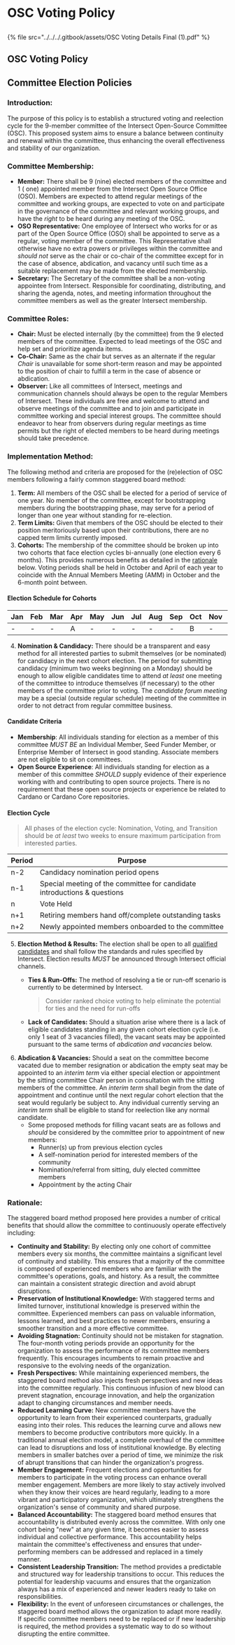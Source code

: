 # OSC Voting Policy

##

{% file src="../../../.gitbook/assets/OSC Voting Details Final (1).pdf" %}

## OSC Voting Policy

## Committee Election Policies

### Introduction:

The purpose of this policy is to establish a structured voting and reelection cycle for the 9-member committee of the Intersect Open-Source Committee (OSC). This proposed system aims to ensure a balance between continuity and renewal within the committee, thus enhancing the overall effectiveness and stability of our organization.

### Committee Membership:

* **Member:** There shall be 9 (nine) elected members of the committee and 1 ( one) appointed member from the Intersect Open Source Office (OSO). Members are expected to attend regular meetings of the committee and working groups, are expected to vote on and participate in the governance of the committee and relevant working groups, and have the _right_ to be heard during any meeting of the OSC.
* **OSO Representative:** One employee of Intersect who works for or as part of the Open Source Office (OSO) shall be appointed to serve as a regular, voting member of the committee. This Representative shall otherwise have no extra powers or privileges within the committee and _should not_ serve as the chair or co-chair of the committee except for in the case of absence, abdication, and vacancy until such time as a suitable replacement may be made from the elected membership.
* **Secretary:** The Secretary of the committee shall be a non-voting appointee from Intersect. Responsible for coordinating, distributing, and sharing the agenda, notes, and meeting information throughout the committee members as well as the greater Intersect membership.

### Committee Roles:

* **Chair:** Must be elected internally (by the committee) from the 9 elected members of the committee. Expected to lead meetings of the OSC and help set and prioritize agenda items.
* **Co-Chair:** Same as the chair but serves as an alternate if the regular _Chair_ is unavailable for some short-term reason and may be appointed to the position of chair to fulfill a term in the case of absence or abdication.
* **Observer:** Like all committees of Intersect, meetings and communication channels should always be open to the regular Members of Intersect. These individuals are free and welcome to attend and observe meetings of the committee and to join and participate in committee working and special interest groups. The committee should endeavor to hear from observers during regular meetings as time permits but the right of elected members to be heard during meetings should take precedence.

### Implementation Method:

The following method and criteria are proposed for the (re)election of OSC members following a fairly common staggered board method:

1. **Term:** All members of the OSC shall be elected for a period of service of one year. No member of the committee, except for bootstrapping members during the bootstrapping phase, may serve for a period of longer than one year without standing for re-election.
2. **Term Limits:** Given that members of the OSC should be elected to their position meritoriously based upon their contributions, there are no capped term limits currently imposed.
3. **Cohorts:** The membership of the committee should be broken up into two cohorts that face election cycles bi-annually (one election every 6 months). This provides numerous benefits as detailed in the [rationale](./#rationale) below. Voting periods shall be held in October and April of each year to coincide with the Annual Members Meeting (AMM) in October and the 6-month point between.

#### Election Schedule for Cohorts

| Jan | Feb | Mar | Apr | May | Jun | Jul | Aug | Sep | Oct | Nov | Dec |
| --- | --- | --- | --- | --- | --- | --- | --- | --- | --- | --- | --- |
| -   | -   | -   | A   | -   | -   | -   | -   | -   | B   | -   | -   |

4. **Nomination & Candidacy:** There should be a transparent and easy method for all interested parties to submit themselves (or be nominated) for candidacy in the next cohort election. The period for submitting candidacy (minimum two weeks beginning on a Monday) should be enough to allow eligible candidates time to attend _at least_ one meeting of the committee to introduce themselves (if necessary) to the other members of the committee prior to voting. The _candidate forum meeting_ may be a special (outside regular schedule) meeting of the committee in order to not detract from regular committee business.

#### Candidate Criteria

* **Membership**: All individuals standing for election as a member of this committee _MUST BE_ an Individual Member, Seed Funder Member, or Enterprise Member of Intersect in good standing. Associate members are not eligible to sit on committees.
* **Open Source Experience**: All individuals standing for election as a member of this committee _SHOULD_ supply evidence of their experience working with and contributing to open source projects. There is no requirement that these open source projects or experience be related to Cardano or Cardano Core repositories.

#### Election Cycle

> All phases of the election cycle: Nomination, Voting, and Transition should be _at least_ two weeks to ensure maximum participation from interested parties.

| Period | Purpose                                                                  |
| ------ | ------------------------------------------------------------------------ |
| n-2    | Candidacy nomination period opens                                        |
| n-1    | Special meeting of the committee for candidate introductions & questions |
| n      | Vote Held                                                                |
| n+1    | Retiring members hand off/complete outstanding tasks                     |
| n+2    | Newly appointed members onboarded to the committee                       |

5. **Election Method & Results:** The election shall be open to all [qualified candidates](./#candidate-criteria) and shall follow the standards and rules specified by Intersect. Election results _MUST_ be announced through Intersect official channels.
   *   **Ties & Run-Offs:** The method of resolving a tie or run-off scenario is currently to be determined by Intersect.

       > Consider ranked choice voting to help eliminate the potential for ties and the need for run-offs
   * **Lack of Candidates:** Should a situation arise where there is a lack of eligible candidates standing in any given cohort election cycle (i.e. only 1 seat of 3 vacancies filled), the vacant seats may be appointed pursuant to the same terms of _abdication and vacancies_ below.
6. **Abdication & Vacancies:** Should a seat on the committee become vacated due to member resignation or abdication the empty seat may be appointed to an _interim term_ via either special election or appointment by the sitting committee Chair person in consultation with the sitting members of the committee. An _interim term_ shall begin from the date of appointment and continue until the next regular cohort election that the seat would regularly be subject to. Any individual currently serving an _interim term_ shall be eligible to stand for reelection like any normal candidate.
   * Some proposed methods for filling vacant seats are as follows and _should_ be considered by the committee prior to appointment of new members:
     * Runner(s) up from previous election cycles
     * A self-nomination period for interested members of the community
     * Nomination/referral from sitting, duly elected committee members
     * Appointment by the acting Chair

### Rationale:

The staggered board method proposed here provides a number of critical benefits that should allow the committee to continuously operate effectively including:

* **Continuity and Stability:** By electing only one cohort of committee members every six months, the committee maintains a significant level of continuity and stability. This ensures that a majority of the committee is composed of experienced members who are familiar with the committee's operations, goals, and history. As a result, the committee can maintain a consistent strategic direction and avoid abrupt disruptions.
* **Preservation of Institutional Knowledge:** With staggered terms and limited turnover, institutional knowledge is preserved within the committee. Experienced members can pass on valuable information, lessons learned, and best practices to newer members, ensuring a smoother transition and a more effective committee.
* **Avoiding Stagnation:** Continuity should not be mistaken for stagnation. The four-month voting periods provide an opportunity for the organization to assess the performance of its committee members frequently. This encourages incumbents to remain proactive and responsive to the evolving needs of the organization.
* **Fresh Perspectives:** While maintaining experienced members, the staggered board method also injects fresh perspectives and new ideas into the committee regularly. This continuous infusion of new blood can prevent stagnation, encourage innovation, and help the organization adapt to changing circumstances and member needs.
* **Reduced Learning Curve:** New committee members have the opportunity to learn from their experienced counterparts, gradually easing into their roles. This reduces the learning curve and allows new members to become productive contributors more quickly. In a traditional annual election model, a complete overhaul of the committee can lead to disruptions and loss of institutional knowledge. By electing members in smaller batches over a period of time, we minimize the risk of abrupt transitions that can hinder the organization's progress.
* **Member Engagement:** Frequent elections and opportunities for members to participate in the voting process can enhance overall member engagement. Members are more likely to stay actively involved when they know their voices are heard regularly, leading to a more vibrant and participatory organization, which ultimately strengthens the organization's sense of community and shared purpose.
* **Balanced Accountability:** The staggered board method ensures that accountability is distributed evenly across the committee. With only one cohort being "new" at any given time, it becomes easier to assess individual and collective performance. This accountability helps maintain the committee's effectiveness and ensures that under-performing members can be addressed and replaced in a timely manner.
* **Consistent Leadership Transition:** The method provides a predictable and structured way for leadership transitions to occur. This reduces the potential for leadership vacuums and ensures that the organization always has a mix of experienced and newer leaders ready to take on responsibilities.
* **Flexibility:** In the event of unforeseen circumstances or challenges, the staggered board method allows the organization to adapt more readily. If specific committee members need to be replaced or if new leadership is required, the method provides a systematic way to do so without disrupting the entire committee.
